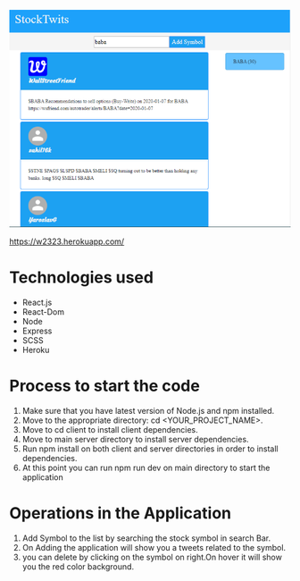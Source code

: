 

![](Images/stock.png)

 https://w2323.herokuapp.com/

# Technologies used 
  - React.js   
  - React-Dom
  - Node
  - Express
  - SCSS
  - Heroku

  
  # Process to start the code
  
  1. Make sure that you have latest version of Node.js and npm installed.
  2. Move to the appropriate directory: cd <YOUR_PROJECT_NAME>.
  3. Move to cd client to install client dependencies. 
  4. Move to main server directory to install server dependencies.
  4. Run npm install on both client and server directories in order to install dependencies.
  5. At this point you can run npm run dev on main directory to start the application 

 # Operations in the Application 
 1. Add Symbol to the list by searching the stock symbol in search Bar.
 2. On Adding the application will show you a tweets related to the symbol.
 3. you can delete by clicking on the symbol on right.On hover it will show you the red color background.
